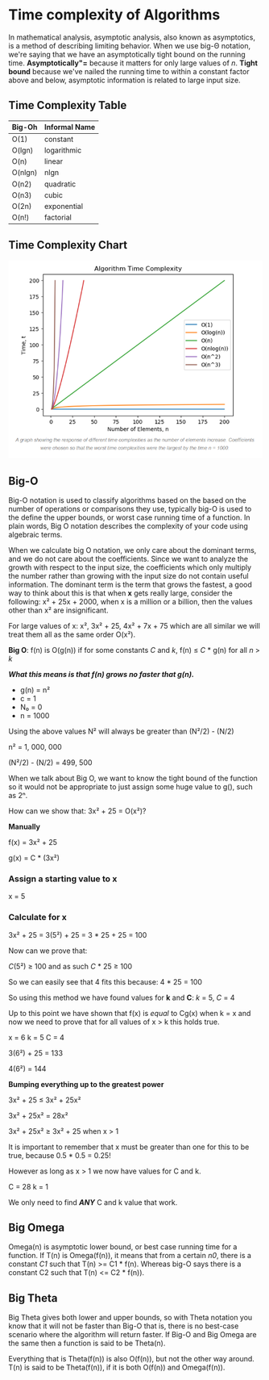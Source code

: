 # Time complexity of Algorithms

In mathematical analysis, asymptotic analysis, also known as asymptotics, is a method of describing limiting behavior. When we use big-Θ notation, we're saying that we have an asymptotically tight bound on the running time. **Asymptotically"=** because it matters for only large values of *n*. **Tight bound** because we've nailed the running time to within a constant factor above and below, asymptotic information is related to large input size.


## Time Complexity Table
| Big-Oh | Informal Name |    
|--------|---------------|
| O(1)	| constant |
| O(lgn)	| logarithmic |
| O(n)	| linear |
| O(nlgn) | nlgn |
| O(n2) | quadratic |
| O(n3) | cubic |
| O(2n) | exponential |
| O(n!) | factorial |

## Time Complexity Chart

<p align="center">
  <img src="images/algorithm_complexity.PNG">
</p>

## Big-O

Big-O notation is used to classify algorithms based on the based on the number of operations or comparisons they use, typically big-O is used to the define the upper bounds, 
or worst case running time of a function. In plain words, Big O notation describes the complexity of your code using algebraic terms.

When we calculate big O notation, we only care about the dominant terms, and we do not care about the coefficients. Since we want to analyze the growth with respect to the input 
size, the coefficients which only multiply the number rather than growing with the input size do not contain useful information. The dominant term is the term that grows the fastest, a good way to think about this is that when **x** gets really large, consider the following: x² + 25x + 2000, when x is a million or a billion, then the values other than x² are insignificant.

For large values of x: x², 3x² + 25, 4x² + 7x + 75 which are all similar we will treat them all as the same order O(x²).

**Big O**: f(n) is O(g(n)) if for some constants *C* and *k*, f(n) ≤ *C* * g(n) for all *n* > *k*

***What this means is that f(n) grows no faster that g(n).***

* g(n) = n²
* c = 1
* N₀ = 0
* n = 1000

Using the above values N² will always be greater than (N²/2) - (N/2)

n² = 1, 000, 000

(N²/2) - (N/2) = 499, 500

When we talk about Big O, we want to know the tight bound of the function so it would not be appropriate to just assign some huge value to g(), such as 2ⁿ.

How can we show that: 3x² + 25 = O(x²)?

**Manually**

f(x) = 3x² + 25

g(x) = C * (3x²)

### Assign a starting value to x
x = 5

### Calculate for x
3x² + 25 = 3(5²) + 25 = 3 * 25 + 25 = 100

Now can we prove that: 

*C*(5²) ≥ 100 and as such *C* * 25 ≥ 100

So we can easily see that 4 fits this because: 4 * 25 = 100

So using this method we have found values for **k** and **C**: *k* = 5, *C* = 4

Up to this point we have shown that f(x) is *equal* to Cg(x) when k = x and now we need to prove that for all values of x > k this holds true.

x = 6
k = 5
C = 4

3(6²) + 25 = 133

4(6²) = 144

**Bumping everything up to the greatest power**

3x² + 25 ≤ 3x² + 25x²

3x² + 25x² = 28x²

3x² + 25x² ≥ 3x² + 25 when x > 1

It is important to remember that x must be greater than one for this to be true, because 0.5 * 0.5 = 0.25!

However as long as x > 1 we now have values for C and k.

C = 28
k = 1

We only need to find ***ANY*** C and k value that work.

## Big Omega

Omega(n) is asymptotic lower bound, or best case running time for a function. If T(n) is Omega(f(n)), it means that from a certain *n0*, there is a constant *C1* such that T(n) >= C1 * f(n). Whereas big-O says there is a constant C2 such that T(n) <= C2 * f(n)).

## Big Theta

Big Theta gives both lower and upper bounds, so with Theta notation you know that it will not be faster than Big-O that is, there is no best-case scenario where the algorithm will return faster. If Big-O and Big Omega are the same then a function is said to be Theta(n).

Everything that is Theta(f(n)) is also O(f(n)), but not the other way around. T(n) is said to be Theta(f(n)), if it is both O(f(n)) and Omega(f(n)).
